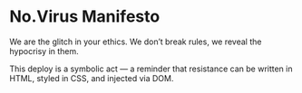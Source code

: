 
# No.Virus Manifesto

We are the glitch in your ethics.
We don’t break rules, we reveal the hypocrisy in them.

This deploy is a symbolic act — a reminder that resistance can be written in HTML, styled in CSS, and injected via DOM.
